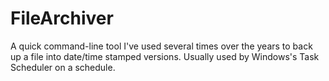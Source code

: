 FileArchiver
============

A quick command-line tool I've used several times over the years to back up a file into date/time stamped versions. Usually used by Windows's Task Scheduler on a schedule.
